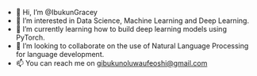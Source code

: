 - 👋 Hi, I’m @IbukunGracey
- 👀 I’m interested in Data Science, Machine Learning and Deep Learning.
- 🌱 I’m currently learning how to build deep learning models using PyTorch.
- 💞️ I’m looking to collaborate on the use of Natural Language Processing for language development.
- 📫 You can reach me on gibukunoluwaufeoshi@gmail.com

<!---
IbukunGracey/IbukunGracey is a ✨ special ✨ repository because its `README.md` (this file) appears on your GitHub profile.
You can click the Preview link to take a look at your changes.
--->
